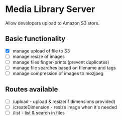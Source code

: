 # Media Library Server
Allow developers upload to Amazon S3 store.

## Basic functionality
- [x] manage upload of file to S3
- [ ] manage resize of images
- [ ] manage files finger-prints (prevent duplicates)
- [ ] manage file searches based on filename and tags
- [ ] manage compression of images to mozjpeg

## Routes available
- [ ] /upload - upload & resize(if dimensions provided) 
- [ ] /createDimension - resize image when it's needed
- [ ] /list - list & search in files

